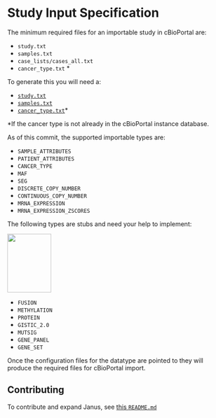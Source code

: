 # Study Input Specification

The minimum required files for an importable study in cBioPortal are:
- `study.txt`
- `samples.txt`
- `case_lists/cases_all.txt`
- `cancer_type.txt` *

To generate this you will need a:
* [`study.txt`](Specification/STUDY_CONFIG.md)
* [`samples.txt`](Specification/PATIENT_AND_SAMPLE_CONFIG.md)
* [`cancer_type.txt`](Specification/CANCER_TYPE_CONFIG.md)*

*If the cancer type is not already in the cBioPortal instance database.

As of this commit, the supported importable types are:
* `SAMPLE_ATTRIBUTES`
* `PATIENT_ATTRIBUTES`
* `CANCER_TYPE`
* `MAF`
* `SEG`
* `DISCRETE_COPY_NUMBER`
* `CONTINUOUS_COPY_NUMBER`
* `MRNA_EXPRESSION` 
* `MRNA_EXPRESSION_ZSCORES`

The following types are stubs and need your help to implement: 

<!--- This is very important!! --->
<img src="https://upload.wikimedia.org/wikipedia/commons/d/df/Uncle_Sam_%28pointing_finger%29.png" width="100" height="134" />
<!--- This is very important!! --->

* `FUSION`
* `METHYLATION`
* `PROTEIN`
* `GISTIC_2.0`
* `MUTSIG`
* `GENE_PANEL`
* `GENE_SET`

Once the configuration files for the datatype are pointed to they will produce the required files for cBioPortal import.

## Contributing

To contribute and expand Janus, see [this `README.md`](../src/lib/study_generation/README.md)